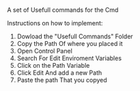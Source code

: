 A set of Usefull commands for the Cmd

Instructions on how to implement:

1. Dowload the "Usefull Commands" Folder
2. Copy the Path Of where you placed it
3. Open Control Panel
4. Search For Edit Enviroment Variables
5. Click on the Path Variable
6. Click Edit And add a new Path
7. Paste the path That you copyed
